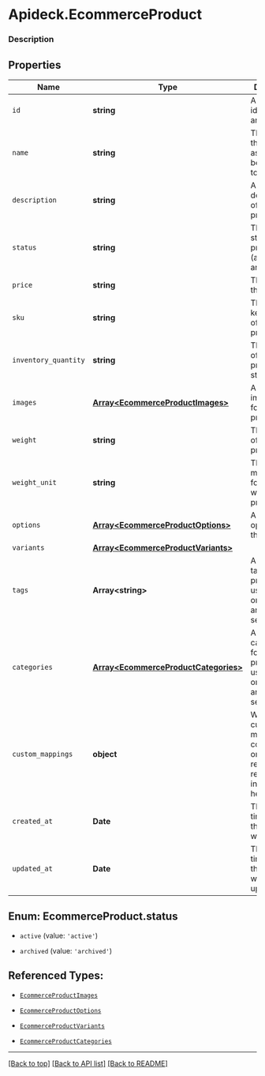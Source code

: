# Apideck.EcommerceProduct

### Description

## Properties
Name | Type | Description | Notes
------------ | ------------- | ------------- | -------------
`id` | **string** | A unique identifier for an object. | 
`name` | **string** | The name of the product as it should be displayed to customers. | [optional] 
`description` | **string** | A detailed description of the product. | [optional] 
`status` | **string** | The current status of the product (active or archived). | [optional] 
`price` | **string** | The price of the product. | [optional] 
`sku` | **string** | The stock keeping unit of the product. | [optional] 
`inventory_quantity` | **string** | The quantity of the product in stock. | [optional] 
`images` | [**Array&lt;EcommerceProductImages&gt;**](EcommerceProductImages.md) | An array of image URLs for the product. | [optional] 
`weight` | **string** | The weight of the product. | [optional] 
`weight_unit` | **string** | The unit of measurement for the weight of the product. | [optional] 
`options` | [**Array&lt;EcommerceProductOptions&gt;**](EcommerceProductOptions.md) | An array of options for the product. | [optional] 
`variants` | [**Array&lt;EcommerceProductVariants&gt;**](EcommerceProductVariants.md) |  | [optional] 
`tags` | **Array&lt;string&gt;** | An array of tags for the product, used for organization and searching. | [optional] 
`categories` | [**Array&lt;EcommerceProductCategories&gt;**](EcommerceProductCategories.md) | An array of categories for the product, used for organization and searching. | [optional] 
`custom_mappings` | **object** | When custom mappings are configured on the resource, the result is included here. | [optional] 
`created_at` | **Date** | The date and time when the object was created. | [optional] 
`updated_at` | **Date** | The date and time when the object was last updated. | [optional] 





<a name="EcommerceProductStatus"></a>
## Enum: EcommerceProduct.status


* `active` (value: `'active'`)

* `archived` (value: `'archived'`)




## Referenced Types:







* [`EcommerceProductImages`](EcommerceProductImages.md)


* [`EcommerceProductOptions`](EcommerceProductOptions.md)
* [`EcommerceProductVariants`](EcommerceProductVariants.md)

* [`EcommerceProductCategories`](EcommerceProductCategories.md)




---

[[Back to top]](#) [[Back to API list]](../../../../README.md#documentation-for-api-endpoints) [[Back to README]](../../../../README.md)


